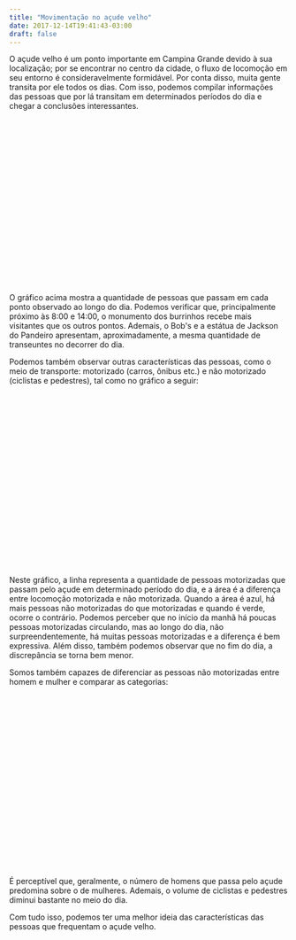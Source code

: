 ```yaml
---
title: "Movimentação no açude velho"
date: 2017-12-14T19:41:43-03:00
draft: false
---
```


<meta charset="utf-8">
<script src="https://d3js.org/d3.v4.min.js"></script>
O açude velho é um ponto importante em Campina Grande devido à sua localização; por se encontrar no centro da cidade, o fluxo de locomoção em seu entorno é consideravelmente formidável. Por conta disso, muita gente transita por ele todos os dias. Com isso, podemos compilar informações das pessoas que por lá transitam em determinados períodos do dia e chegar a conclusões interessantes.

<div class="container">
    <svg class="myvis1" id="vis1" width="800" height="500"></svg>
</div>

O gráfico acima mostra a quantidade de pessoas que passam em cada ponto observado ao longo do dia. Podemos verificar que, principalmente próximo às 8:00 e 14:00, o monumento dos burrinhos recebe mais visitantes que os outros pontos. Ademais, o Bob's e a estátua de Jackson do Pandeiro apresentam, aproximadamente, a mesma quantidade de transeuntes no decorrer do dia.

Podemos também observar outras características das pessoas, como o meio de transporte: motorizado (carros, ônibus etc.) e não motorizado (ciclistas e pedestres), tal como no gráfico a seguir:

<div class="container">
    <svg class="myvis2" id="vis2" width="800" height="500"></svg>
</div>

Neste gráfico, a linha representa a quantidade de pessoas motorizadas que passam pelo açude em determinado período do dia, e a área é a diferença entre locomoção motorizada e não motorizada. Quando a área é azul, há mais pessoas não motorizadas do que motorizadas e quando é verde, ocorre o contrário. Podemos perceber que no início da manhã há poucas pessoas motorizadas circulando, mas ao longo do dia, não surpreendentemente, há muitas pessoas motorizadas e a diferença é bem expressiva. Além disso, também podemos observar que no fim do dia, a discrepância se torna bem menor.

Somos também capazes de diferenciar as pessoas não motorizadas entre homem e mulher e comparar as categorias:

<div class="container">
    <svg class="myvis3" id="vis3" width="800" height="500"></svg>
</div>

É perceptível que, geralmente, o número de homens que passa pelo açude predomina sobre o de mulheres. Ademais, o volume de ciclistas e pedestres diminui bastante no meio do dia.

Com tudo isso, podemos ter uma melhor ideia das características das pessoas que frequentam o açude velho. 

<!-- vis 1 -->
<script>
"use strict"

function desenhaEixo(data, scale) {
    var svg = d3.select("#vis1"),
        margin = {top: 20, right: 20, bottom: 30, left: 50},
        width = +svg.attr("width") - margin.left - margin.right,
        height = +svg.attr("height") - margin.top - margin.bottom,
        g = svg.append("g").attr("transform", "translate(" + margin.left + "," + margin.top + ")");

    var parseTime = d3.timeParse("%H:%M");

    var x = d3.scaleTime()
        .rangeRound([0, width])
        .domain(d3.extent(data, function(d) { return parseTime(d.key); }));

    var y = d3.scaleLinear()
        .rangeRound([height, 0])
        .domain(d3.extent(scale, function(d) { return d; }));

    var keys = ["Bob's", "Estátua de Jackson", "Monumento dos Burrinhos"];
    
    var z = d3.scaleOrdinal()
        .range(["#1b9e77", "#d95f02", "#7570b3"])
        .domain(keys);

    g.append("g")
        .attr("transform", "translate(0," + height + ")")
        .call(d3.axisBottom(x))
        .select(".domain")
        .remove();

    g.append("g")
        .call(d3.axisLeft(y))
        .append("text")
        .attr("fill", "#000")
        .attr("transform", "rotate(-90)")
        .attr("y", 6)
        .attr("dy", "0.71em")
        .attr("text-anchor", "end")
        .text("Quantidade de pessoas");
        
    var legend = g.append("g")
        .attr("font-family", "sans-serif")
        .attr("font-size", 10)
        .attr("text-anchor", "end")
        .selectAll("g")
        .data(keys.slice().reverse())
        .enter().append("g")
        .attr("transform", function(d, i) { return "translate(0," + i * 20 + ")"; });
    
    legend.append("rect")
        .attr("x", width - 19)
        .attr("width", 19)
        .attr("height", 19)
        .attr("fill", z);
    
    legend.append("text")
        .attr("x", width - 24)
        .attr("y", 9.5)
        .attr("dy", "0.32em")
        .text(function(d) { return d; });
}

function desenhaGrafico(dataPlace, data, scale, color) {
    var svg = d3.select("#vis1"),
        margin = {top: 20, right: 20, bottom: 30, left: 50},
        width = +svg.attr("width") - margin.left - margin.right,
        height = +svg.attr("height") - margin.top - margin.bottom,
        g = svg.append("g").attr("transform", "translate(" + margin.left + "," + margin.top + ")");

    var parseTime = d3.timeParse("%H:%M");

    var x = d3.scaleTime()
        .rangeRound([0, width]);

    var y = d3.scaleLinear()
        .rangeRound([height, 0]);

    var line = d3.line()
        .x(function(d) { return x(parseTime(d.key)); })
        .y(function(d) { return y(d.value); });
        
    x.domain(d3.extent(data, function(d) { return parseTime(d.key); }));
    y.domain(d3.extent(scale, function(d) { return d; }));

    g.append("path")
        .datum(dataPlace)
        .attr("fill", "none")
        .attr("stroke", color)
        .attr("stroke-linejoin", "round")
        .attr("stroke-linecap", "round")
        .attr("stroke-width", 1.5)
        .attr("d", line);
};

d3.csv('https://raw.githubusercontent.com/luizaugustomm/pessoas-no-acude/master/dados/processados/dados.csv', function(dados) {
    var data = d3.nest()
        .key(d => d.horario_inicial)
        .rollup(v => d3.mean(v, d => parseInt(d.total_motorizados) + parseInt(d.total_ciclistas) + parseInt(d.total_pedestres)))
        .entries(dados);

    var dataBobs = d3.nest()
        .key(d => d.horario_inicial)
        .rollup(v => d3.mean(v, d => parseInt(d.total_motorizados) + parseInt(d.total_ciclistas) + parseInt(d.total_pedestres)))
        .entries(dados.filter(d => d.local === "bobs"));

    var dataJackson = d3.nest()
        .key(d => d.horario_inicial)
        .rollup(v => d3.mean(v, d => parseInt(d.total_motorizados) + parseInt(d.total_ciclistas) + parseInt(d.total_pedestres)))
        .entries(dados.filter(d => d.local === "jackson"));

    var dataBurrinhos = d3.nest()
        .key(d => d.horario_inicial)
        .rollup(v => d3.mean(v, d => parseInt(d.total_motorizados) + parseInt(d.total_ciclistas) + parseInt(d.total_pedestres)))
        .entries(dados.filter(d => d.local === "burrinhos"));

    var max = Math.max(d3.max(dataBobs, function(d) {return d.value}), d3.max(dataJackson, function(d) {return d.value}), d3.max(dataBurrinhos, function(d) {return d.value}));
    var min = Math.min(d3.min(dataBobs, function(d) {return d.value}), d3.min(dataJackson, function(d) {return d.value}), d3.min(dataBurrinhos, function(d) {return d.value}));
    var scale = [];
    scale.push(min);
    scale.push(max);
    
    desenhaEixo(data, scale);
    desenhaGrafico(dataBobs, data, scale, "#1b9e77");
    desenhaGrafico(dataJackson, data, scale, "#d95f02");
    desenhaGrafico(dataBurrinhos, data, scale, "#7570b3");
})

</script>

<!-- vis 2 -->

<script>
var margin = {top: 20, right: 20, bottom: 30, left: 50},
    width =  800 - margin.left - margin.right,
    height = 500 - margin.top - margin.bottom;

var parseDate = d3.timeParse("%H:%M");

var svg2 = d3.select("#vis2")
    .append("g")
    .attr("transform", "translate(" + margin.left + "," + margin.top + ")");

var x = d3.scaleTime()
    .range([0, width]);

var y = d3.scaleLinear()
    .range([height, 0]);

var line = d3.area()
    .curve(d3.curveBasis)
    .x(function(d) { return x(d.horario_inicial); })
    .y(function(d) { return y(d.total_motorizados); });

var area = d3.area()
    .curve(d3.curveBasis)
    .x(function(d) { return x(d.horario_inicial); })
    .y1(function(d) { return y(d.total_motorizados); });


d3.csv("https://raw.githubusercontent.com/luizaugustomm/pessoas-no-acude/master/dados/processados/dados.csv", function(error, data) {
  if (error) throw error;

  data.forEach(function(d) {
    d.horario_inicial = parseDate(d.horario_inicial);
    d.total_motorizados = +d.total_motorizados;
    d.total_ciclistas = +d.total_ciclistas;
    d.total_pedestres = +d.total_pedestres;
  });

  x.domain(d3.extent(data, function(d) { return d.horario_inicial; }));

  y.domain([
    d3.min(data, function(d) { return Math.min(d.total_motorizados, d.total_ciclistas + d.total_pedestres) }),
    d3.max(data, function(d) { return Math.max(d.total_motorizados, d.total_ciclistas + d.total_pedestres) })
  ]);

  svg2.datum(data);

  svg2.append("clipPath")
      .attr("id", "clip-below")
    .append("path")
      .attr("d", area.y0(height));

  svg2.append("clipPath")
      .attr("id", "clip-above")
    .append("path")
      .attr("d", area.y0(0));

  svg2.append("path")
      .attr("clip-path", "url(#clip-above)")
      .attr("d", area.y0(function(d) { return y(d.total_ciclistas + d.total_pedestres); }))
      .attr("class", "area above")
      .style("fill", "#a6cee3");

  svg2.append("path")
      .attr("clip-path", "url(#clip-below)")
      .attr("d", area)
      .attr("class", "area below")
      .style("fill", "#b2df8a");

  svg2.append("path")
      .attr("class", "line")
      .attr("d", line)
      .style("fill", "none")
      .style("stroke", "#000")
      .style("stroke-width", "1.5px");

  svg2.append("g")
      .attr("class", "x axis")
      .attr("transform", "translate(0," + height + ")")
      .call(d3.axisBottom(x));

  svg2.append("g")
      .attr("class", "y axis")
      .call(d3.axisLeft(y))
    .append("text")
      .attr("x", 2)
      .attr("y", y(y.ticks().pop()) + 0.5)
      .attr("dy", "0.32em")
      .attr("fill", "#000")
      .attr("font-weight", "bold")
      .attr("text-anchor", "start")
      .text("Quantidade de pessoas");;
});

</script>

<!-- vis 3 -->
<script>

var svg = d3.select("#vis3"),
    margin = {top: 20, right: 20, bottom: 30, left: 40},
    width = +svg.attr("width") - margin.left - margin.right,
    height = +svg.attr("height") - margin.top - margin.bottom,
    g = svg.append("g").attr("transform", "translate(" + margin.left + "," + margin.top + ")");

var parseTime = d3.timeParse("%H:%M");

var x = d3.scaleTime()
    .rangeRound([0, width]);

var y = d3.scaleLinear()
    .rangeRound([height, 0]);

var z = d3.scaleOrdinal()
    .range(["#b3cde3", "#fbb4ae"]);

d3.csv("https://raw.githubusercontent.com/luizaugustomm/pessoas-no-acude/master/dados/processados/dados.csv", function(d, i, columns) {
  d.homens_ciclistas = +d.homens_ciclistas;
  d.homens_pedestres = +d.homens_pedestres;
  d.mulheres_ciclistas = +d.mulheres_ciclistas;
  d.mulheres_pedestres = +d.mulheres_pedestres;
  d["Total de Homens"] = d.homens_ciclistas + d.homens_pedestres;
  d["Total de Mulheres"] = d.mulheres_ciclistas + d.mulheres_pedestres;
  return d;
}, function(error, data) {
  if (error) throw error;

  var keys = ["Total de Homens", "Total de Mulheres"];


  var homens = d3.nest()
       .key(d => d.horario_inicial)
       .rollup(v => d3.sum(v, d => d["Total de Homens"]))
       .entries(data);

  var mulheres = d3.nest()
       .key(d => d.horario_inicial)
       .rollup(v => d3.sum(v, d => d["Total de Mulheres"]))
       .entries(data);

   for (var i = 0; i < homens.length; i++) {
       homens[i]["Total de Homens"] = homens[i].value;
       homens[i]["Total de Mulheres"] = mulheres[i].value;
   }

  x.domain(d3.extent(data, function(d) { return parseTime(d.horario_inicial); }));
  y.domain([0, d3.max(homens, function(d) { return d["Total de Homens"] + d["Total de Mulheres"]; })]).nice();
  z.domain(keys);

  g.append("g")
    .selectAll("g")
    .data(d3.stack().keys(keys)(homens))
    .enter().append("g")
      .attr("fill", function(d) { return z(d.key); })
    .selectAll("rect")
    .data(function(d) { return d; })
    .enter().append("rect")
      .attr("x", function(d, i) { return (width / homens.length) * i; })
      .attr("y", function(d) { return y(d[1]); })
      .attr("height", function(d) { return y(d[0]) - y(d[1]); })
      .attr("width", function(d) { return width / homens.length - 1});

  g.append("g")
      .attr("class", "axis")
      .attr("transform", "translate(0," + height + ")")
      .call(d3.axisBottom(x));

  g.append("g")
      .attr("class", "axis")
      .call(d3.axisLeft(y).ticks(null, "s"))
    .append("text")
      .attr("x", 2)
      .attr("y", y(y.ticks().pop()) + 0.5)
      .attr("dy", "0.32em")
      .attr("fill", "#000")
      .attr("font-weight", "bold")
      .attr("text-anchor", "start")
      .text("Número de não motorizados");

  var legend = g.append("g")
      .attr("font-family", "sans-serif")
      .attr("font-size", 10)
      .attr("text-anchor", "end")
    .selectAll("g")
    .data(keys.slice().reverse())
    .enter().append("g")
      .attr("transform", function(d, i) { return "translate(0," + i * 20 + ")"; });

  legend.append("rect")
      .attr("x", width - 19)
      .attr("width", 19)
      .attr("height", 19)
      .attr("fill", z);

  legend.append("text")
      .attr("x", width - 24)
      .attr("y", 9.5)
      .attr("dy", "0.32em")
      .text(function(d) { return d; });
});

</script>

